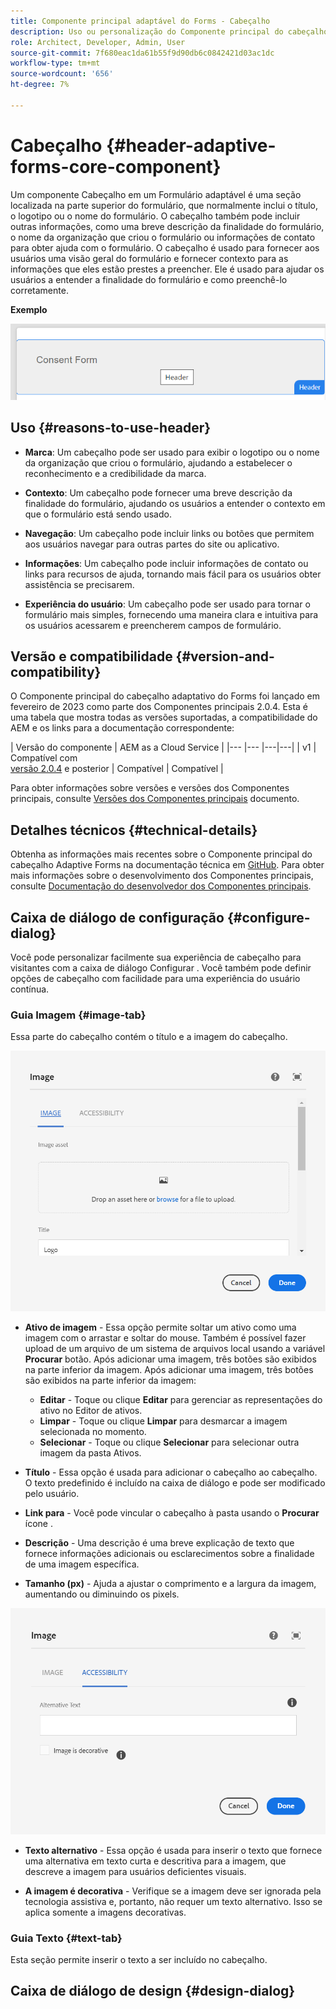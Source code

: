 ```yaml
---
title: Componente principal adaptável do Forms - Cabeçalho
description: Uso ou personalização do Componente principal do cabeçalho adaptável do Forms.
role: Architect, Developer, Admin, User
source-git-commit: 7f680eac1da61b55f9d90db6c0842421d03ac1dc
workflow-type: tm+mt
source-wordcount: '656'
ht-degree: 7%

---
```



# Cabeçalho {#header-adaptive-forms-core-component}

Um componente Cabeçalho em um Formulário adaptável é uma seção localizada na parte superior do formulário, que normalmente inclui o título, o logotipo ou o nome do formulário. O cabeçalho também pode incluir outras informações, como uma breve descrição da finalidade do formulário, o nome da organização que criou o formulário ou informações de contato para obter ajuda com o formulário. O cabeçalho é usado para fornecer aos usuários uma visão geral do formulário e fornecer contexto para as informações que eles estão prestes a preencher. Ele é usado para ajudar os usuários a entender a finalidade do formulário e como preenchê-lo corretamente.

**Exemplo**

![](/help/adaptive-forms/assets/header.png)

## Uso {#reasons-to-use-header}

* **Marca**: Um cabeçalho pode ser usado para exibir o logotipo ou o nome da organização que criou o formulário, ajudando a estabelecer o reconhecimento e a credibilidade da marca.

* **Contexto**: Um cabeçalho pode fornecer uma breve descrição da finalidade do formulário, ajudando os usuários a entender o contexto em que o formulário está sendo usado.

* **Navegação**: Um cabeçalho pode incluir links ou botões que permitem aos usuários navegar para outras partes do site ou aplicativo.

* **Informações**: Um cabeçalho pode incluir informações de contato ou links para recursos de ajuda, tornando mais fácil para os usuários obter assistência se precisarem.

* **Experiência do usuário**: Um cabeçalho pode ser usado para tornar o formulário mais simples, fornecendo uma maneira clara e intuitiva para os usuários acessarem e preencherem campos de formulário.

## Versão e compatibilidade {#version-and-compatibility}

O Componente principal do cabeçalho adaptativo do Forms foi lançado em fevereiro de 2023 como parte dos Componentes principais 2.0.4. Esta é uma tabela que mostra todas as versões suportadas, a compatibilidade do AEM e os links para a documentação correspondente:

| Versão do componente | AEM as a Cloud Service |
|--- |--- |---|---|
| v1 | Compatível  com<br>[versão 2.0.4](/help/versions.md) e posterior | Compatível | Compatível |

Para obter informações sobre versões e versões dos Componentes principais, consulte [Versões dos Componentes principais](/help/versions.md) documento.


<!-- ## Sample Component Output {#sample-component-output}

To experience the Accordion Component as well as see examples of its configuration options as well as HTML and JSON output, visit the [Component Library](https://adobe.com/go/aem_cmp_library_accordion). -->


## Detalhes técnicos {#technical-details}

Obtenha as informações mais recentes sobre o Componente principal do cabeçalho Adaptive Forms na documentação técnica em [GitHub](https://github.com/adobe/aem-core-forms-components/tree/master/ui.af.apps/src/main/content/jcr_root/apps/core/fd/components/form/pageheader/v1/pageheader). Para obter mais informações sobre o desenvolvimento dos Componentes principais, consulte [Documentação do desenvolvedor dos Componentes principais](/help/developing/overview.md).

## Caixa de diálogo de configuração {#configure-dialog}

Você pode personalizar facilmente sua experiência de cabeçalho para visitantes com a caixa de diálogo Configurar . Você também pode definir opções de cabeçalho com facilidade para uma experiência do usuário contínua.

### Guia Imagem {#image-tab}

Essa parte do cabeçalho contém o título e a imagem do cabeçalho.

![Imagetab](/help/adaptive-forms/assets/header_image.png)

* **Ativo de imagem** - Essa opção permite soltar um ativo como uma imagem com o arrastar e soltar do mouse. Também é possível fazer upload de um arquivo de um sistema de arquivos local usando a variável **Procurar** botão. Após adicionar uma imagem, três botões são exibidos na parte inferior da imagem. Após adicionar uma imagem, três botões são exibidos na parte inferior da imagem:
   * **Editar** - Toque ou clique **Editar** para gerenciar as representações do ativo no Editor de ativos.
   * **Limpar** - Toque ou clique **Limpar** para desmarcar a imagem selecionada no momento.
   * **Selecionar** - Toque ou clique **Selecionar**  para selecionar outra imagem da pasta Ativos.

* **Título** - Essa opção é usada para adicionar o cabeçalho ao cabeçalho. O texto predefinido é incluído na caixa de diálogo e pode ser modificado pelo usuário.
* **Link para** - Você pode vincular o cabeçalho à pasta usando o **Procurar** ícone .
* **Descrição** - Uma descrição é uma breve explicação de texto que fornece informações adicionais ou esclarecimentos sobre a finalidade de uma imagem específica.
* **Tamanho (px)** - Ajuda a ajustar o comprimento e a largura da imagem, aumentando ou diminuindo os pixels.

![guia acessibilidade](/help/adaptive-forms/assets/header_accessibility.png)

* **Texto alternativo** - Essa opção é usada para inserir o texto que fornece uma alternativa em texto curta e descritiva para a imagem, que descreve a imagem para usuários deficientes visuais.

* **A imagem é decorativa** - Verifique se a imagem deve ser ignorada pela tecnologia assistiva e, portanto, não requer um texto alternativo. Isso se aplica somente a imagens decorativas.

### Guia Texto {#text-tab}

Esta seção permite inserir o texto a ser incluído no cabeçalho.

## Caixa de diálogo de design {#design-dialog}



